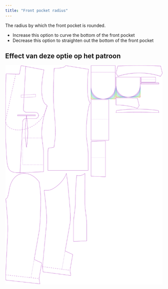 ```yaml
---
title: "Front pocket radius"
---
```


The radius by which the front pocket is rounded.

- Increase this option to curve the bottom of the front pocket
- Decrease this option to straighten out the bottom of the front pocket

## Effect van deze optie op het patroon

![This image shows the effect of this option by superimposing several variants that have a different value for this option](jaeger_frontpocketradius_sample.svg "Effect of this option on the pattern")
